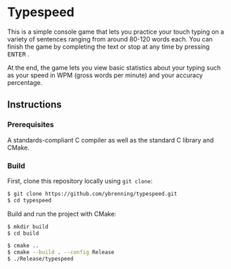# Typespeed

This is a simple console game that lets you practice your touch typing on a variety of sentences ranging from around 80-120 words each. 
You can finish the game by completing the text or stop at any time by pressing <kbd>ENTER</kbd> .

At the end, the game lets you view basic statistics about your typing such as your speed in WPM (gross words per minute) and your accuracy percentage.

## Instructions

### Prerequisites

A standards-compliant C compiler as well as the standard C library and CMake.

### Build

First, clone this repository locally using `git clone`:

```bash
$ git clone https://github.com/ybrenning/typespeed.git
$ cd typespeed
```

Build and run the project with CMake:

```bash
$ mkdir build
$ cd build

$ cmake ..
$ cmake --build . --config Release
$ ./Release/typespeed
```

